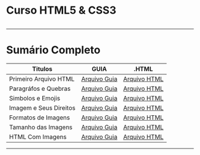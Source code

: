 # Curso HTML5 & CSS3

<img src="https://i0.wp.com/www.comicbookrevolution.com/wp-content/uploads/2023/08/Boruto-Two-Blue-Vortex-Chapter-1-Boruto.jpg?fit=1540%2C705&ssl=1" alt="" widht=45>

---

# Sumário Completo

| Titulos | GUIA |.HTML |
|---------|-------|-------|
| Primeiro Arquivo HTML | [Arquivo Guia](./exercicios.001/README.md) | [Arquivo HTML](./exercicios.001/index.html) |
| Paragráfos e Quebras | [Arquivo Guia](./exercicios.002/README.md) |[Arquivo HTML](./exercicios.002/index.html) |
| Simbolos e Emojis | [Arquivo Guia](./exercicios.003/README.md) | [Arquivo HTML](./exercicios.003/index.html) |
| Imagem e Seus Direitos | [Arquivo Guia](./exercicios.004/README.md) | [Arquivo HTML](./exercicios.004/index.html) |
| Formatos de Imagens | [Arquivo Guia](./exercicios.005/README.md) | [Arquivo HTML](./README.md) |
| Tamanho das Imagens | [Arquivo Guia](./exercicios.006/README.md) | [Arquivo HTML](./README.md) |
| HTML Com Imagens | [Arquivo Guia](./exercicios.006/README.md) | [Arquivo HTML](exercicios.007/index.html) |

---